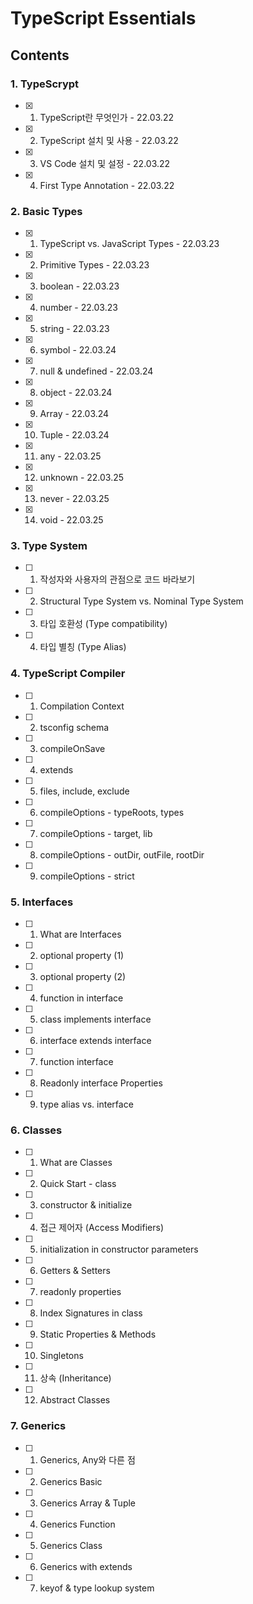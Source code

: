 # TypeScript Essentials

## Contents

### 1. TypeScrypt

- [x] 1.  TypeScript란 무엇인가 - 22.03.22
- [x] 2.  TypeScript 설치 및 사용 - 22.03.22
- [x] 3.  VS Code 설치 및 설정 - 22.03.22
- [x] 4.  First Type Annotation - 22.03.22

### 2. Basic Types

- [x] 1.  TypeScript vs. JavaScript Types - 22.03.23
- [x] 2.  Primitive Types - 22.03.23
- [x] 3.  boolean - 22.03.23
- [x] 4.  number - 22.03.23
- [x] 5.  string - 22.03.23
- [x] 6.  symbol - 22.03.24
- [x] 7.  null & undefined - 22.03.24
- [x] 8.  object - 22.03.24
- [x] 9.  Array - 22.03.24
- [x] 10. Tuple - 22.03.24
- [x] 11. any - 22.03.25
- [x] 12. unknown - 22.03.25
- [x] 13. never - 22.03.25
- [x] 14. void - 22.03.25

### 3. Type System

- [ ] 1.  작성자와 사용자의 관점으로 코드 바라보기
- [ ] 2.  Structural Type System vs. Nominal Type System
- [ ] 3.  타입 호환성 (Type compatibility)
- [ ] 4.  타입 별칭 (Type Alias)

### 4. TypeScript Compiler

- [ ] 1.  Compilation Context
- [ ] 2.  tsconfig schema
- [ ] 3.  compileOnSave
- [ ] 4.  extends
- [ ] 5.  files, include, exclude
- [ ] 6.  compileOptions - typeRoots, types
- [ ] 7.  compileOptions - target, lib
- [ ] 8.  compileOptions - outDir, outFile, rootDir
- [ ] 9.  compileOptions - strict

### 5. Interfaces

- [ ] 1.  What are Interfaces
- [ ] 2.  optional property (1)
- [ ] 3.  optional property (2)
- [ ] 4.  function in interface
- [ ] 5.  class implements interface
- [ ] 6.  interface extends interface
- [ ] 7.  function interface
- [ ] 8.  Readonly interface Properties
- [ ] 9.  type alias vs. interface

### 6. Classes

- [ ] 1.  What are Classes
- [ ] 2.  Quick Start - class
- [ ] 3.  constructor & initialize
- [ ] 4.  접근 제어자 (Access Modifiers)
- [ ] 5.  initialization in constructor parameters
- [ ] 6.  Getters & Setters
- [ ] 7.  readonly properties
- [ ] 8.  Index Signatures in class
- [ ] 9.  Static Properties & Methods
- [ ] 10. Singletons
- [ ] 11. 상속 (Inheritance)
- [ ] 12. Abstract Classes

### 7. Generics

- [ ] 1.  Generics, Any와 다른 점
- [ ] 2.  Generics Basic
- [ ] 3.  Generics Array & Tuple
- [ ] 4.  Generics Function
- [ ] 5.  Generics Class
- [ ] 6.  Generics with extends
- [ ] 7.  keyof & type lookup system
